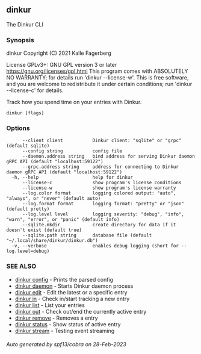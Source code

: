 ## dinkur

The Dinkur CLI

### Synopsis

dinkur Copyright (C) 2021 Kalle Fagerberg

  License GPLv3+: GNU GPL version 3 or later <https://gnu.org/licenses/gpl.html>
  This program comes with ABSOLUTELY NO WARRANTY; for details run 'dinkur --license-w'.
  This is free software, and you are welcome to redistribute it
  under certain conditions; run 'dinkur --license-c' for details.

Track how you spend time on your entries with Dinkur.


```
dinkur [flags]
```

### Options

```
      --client client           Dinkur client: "sqlite" or "grpc" (default sqlite)
      --config string           config file
      --daemon.address string   bind address for serving Dinkur daemon gRPC API (default "localhost:59122")
      --grpc.address string     address for connecting to Dinkur daemon gRPC API (default "localhost:59122")
  -h, --help                    help for dinkur
      --license-c               show program's license conditions
      --license-w               show program's license warranty
      --log.color format        logging colored output: "auto", "always", or "never" (default auto)
      --log.format format       logging format: "pretty" or "json" (default pretty)
      --log.level level         logging severity: "debug", "info", "warn", "error", or "panic" (default info)
      --sqlite.mkdir            create directory for data if it doesn't exist (default true)
      --sqlite.path string      database file (default "~/.local/share/dinkur/dinkur.db")
  -v, --verbose                 enables debug logging (short for --log.level=debug)
```

### SEE ALSO

* [dinkur config](dinkur_config.md)	 - Prints the parsed config
* [dinkur daemon](dinkur_daemon.md)	 - Starts Dinkur daemon process
* [dinkur edit](dinkur_edit.md)	 - Edit the latest or a specific entry
* [dinkur in](dinkur_in.md)	 - Check in/start tracking a new entry
* [dinkur list](dinkur_list.md)	 - List your entries
* [dinkur out](dinkur_out.md)	 - Check out/end the currently active entry
* [dinkur remove](dinkur_remove.md)	 - Removes a entry
* [dinkur status](dinkur_status.md)	 - Show status of active entry
* [dinkur stream](dinkur_stream.md)	 - Testing event streaming

###### Auto generated by spf13/cobra on 28-Feb-2023
